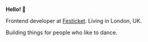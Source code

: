 **Hello! 👋**

Frontend developer at [Festicket](https://www.festicket.com/). Living in London, UK.

Building things for people who like to dance.
